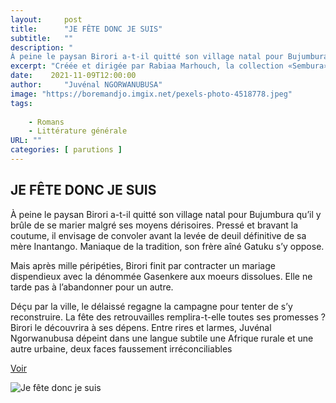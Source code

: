 ```yaml
---
layout:     post
title:      "JE FÊTE DONC JE SUIS"
subtitle:   ""
description: "
À peine le paysan Birori a-t-il quitté son village natal pour Bujumbura qu’il y brûle de se marier malgré ses moyens dérisoires. Pressé et bravant la coutume, il envisage de convoler avant la levée de deuil définitive de sa mère Inantango.Maniaque de la tradition, son frère aîné Gatuku s’y oppose. Mais après mille péripéties, Birori finit par contracter un mariage dispendieux avec la dénommée Gasenkere aux moeurs dissolues. Elle ne tarde pas à l’abandonner pour un autre.Déçu par la ville, le délaissé regagne la campagne pour tenter de s’y reconstruire.La fête des retrouvailles remplira-t-elle toutes ses promesses ? "
excerpt: "Créée et dirigée par Rabiaa Marhouch, la collection «Sembura» est soutenue par la Fondation Corymbo, Zürich, Suisse."
date:    2021-11-09T12:00:00
author:     "Juvénal NGORWANUBUSA"
image: "https://boremandjo.imgix.net/pexels-photo-4518778.jpeg"
tags:
  
    - Romans
    - Littérature générale
URL: ""
categories: [ parutions ]
---
```


## JE FÊTE DONC JE SUIS

À peine le paysan Birori a-t-il quitté son village natal pour Bujumbura qu’il y brûle de se marier malgré ses moyens dérisoires. Pressé et bravant la coutume, il envisage de convoler avant la levée de deuil définitive de sa mère Inantango. Maniaque de la tradition, son frère aîné Gatuku s’y oppose. 

Mais après mille péripéties, Birori finit par contracter un mariage dispendieux avec la dénommée Gasenkere aux moeurs dissolues. Elle ne tarde pas à l’abandonner pour un autre. 

Déçu par la ville, le délaissé regagne la campagne pour tenter de s’y reconstruire. La fête des retrouvailles remplira-t-elle toutes ses promesses ? Birori le découvrira à ses dépens. Entre rires et larmes, Juvénal Ngorwanubusa dépeint dans une langue subtile une Afrique rurale et une autre urbaine, deux faces faussement irréconciliables


 [Voir](https://lacroiseedeschemins.ma/produit/je-fete-donc-je-suis/ )<BR>



![Je fête donc je suis](https://boremandjo.imgix.net/9789920753296_Je-f%C3%AAte-donc-je-suis.jpg)
